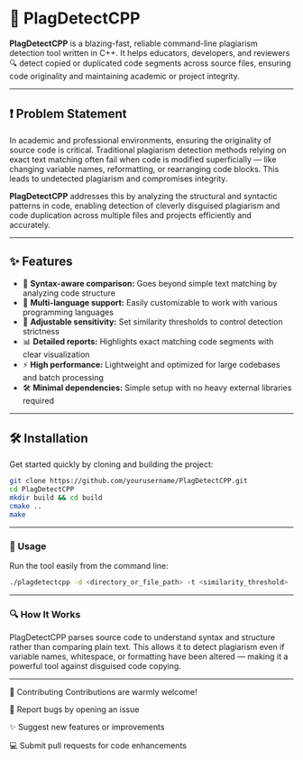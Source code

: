 # 🚨 PlagDetectCPP



**PlagDetectCPP** is a blazing-fast, reliable command-line plagiarism detection tool written in C++. It helps educators, developers, and reviewers 🔍 detect copied or duplicated code segments across source files, ensuring code originality and maintaining academic or project integrity.

---

## ❗ Problem Statement

In academic and professional environments, ensuring the originality of source code is critical. Traditional plagiarism detection methods relying on exact text matching often fail when code is modified superficially — like changing variable names, reformatting, or rearranging code blocks. This leads to undetected plagiarism and compromises integrity.

**PlagDetectCPP** addresses this by analyzing the structural and syntactic patterns in code, enabling detection of cleverly disguised plagiarism and code duplication across multiple files and projects efficiently and accurately.

---

## ✨ Features

- 🔎 **Syntax-aware comparison:** Goes beyond simple text matching by analyzing code structure  
- 🧩 **Multi-language support:** Easily customizable to work with various programming languages  
- 🎯 **Adjustable sensitivity:** Set similarity thresholds to control detection strictness  
- 📊 **Detailed reports:** Highlights exact matching code segments with clear visualization  
- ⚡ **High performance:** Lightweight and optimized for large codebases and batch processing  
- 🛠️ **Minimal dependencies:** Simple setup with no heavy external libraries required  

---

## 🛠️ Installation

Get started quickly by cloning and building the project:

```bash
git clone https://github.com/yourusername/PlagDetectCPP.git
cd PlagDetectCPP
mkdir build && cd build
cmake ..
make
```
----
### 🚀 Usage
Run the tool easily from the command line:
```bash
./plagdetectcpp -d <directory_or_file_path> -t <similarity_threshold>
```

---
### 🔍 How It Works
PlagDetectCPP parses source code to understand syntax and structure rather than comparing plain text. This allows it to detect plagiarism even if variable names, whitespace, or formatting have been altered — making it a powerful tool against disguised code copying.

----

🤝 Contributing
Contributions are warmly welcome!

🐞 Report bugs by opening an issue

✨ Suggest new features or improvements

💻 Submit pull requests for code enhancements
